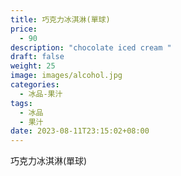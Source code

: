 ```yaml
---
title: 巧克力冰淇淋(單球)
price:
  - 90
description: "chocolate iced cream "
draft: false
weight: 25
image: images/alcohol.jpg
categories:
  - 冰品-果汁
tags:
  - 冰品
  - 果汁
date: 2023-08-11T23:15:02+08:00
---
```


 巧克力冰淇淋(單球)
